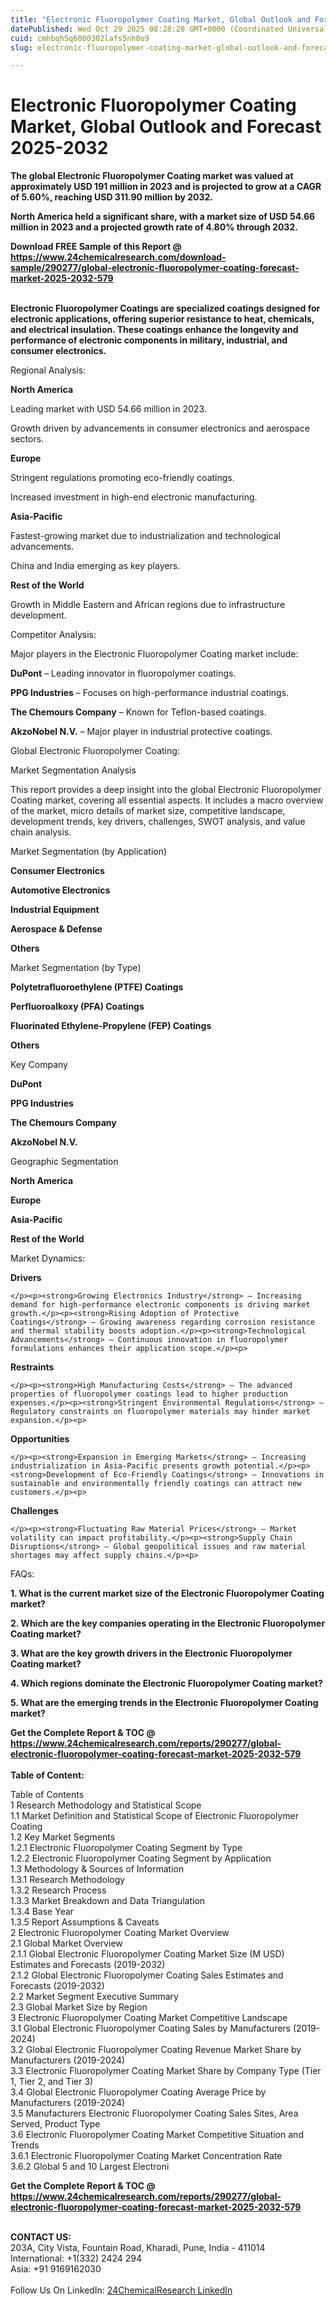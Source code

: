 ```yaml
---
title: "Electronic Fluoropolymer Coating Market, Global Outlook and Forecast 2025-2032"
datePublished: Wed Oct 29 2025 08:28:28 GMT+0000 (Coordinated Universal Time)
cuid: cmhbqh5q6000302lafs5nh0o9
slug: electronic-fluoropolymer-coating-market-global-outlook-and-forecast-2025-2032

---
```


# Electronic Fluoropolymer Coating Market, Global Outlook and Forecast 2025-2032

<p><strong>The global Electronic Fluoropolymer Coating market was valued at approximately USD 191 million in 2023 and is projected to grow at a CAGR of 5.60%, reaching USD 311.90 million by 2032. </strong></p><p>
</p><p><strong>North America held a significant share, with a market size of USD 54.66 million in 2023 and a projected growth rate of 4.80% through 2032.</strong></p><div><b>Download FREE Sample of this Report @ 
            <a href="https://www.24chemicalresearch.com/download-sample/290277/global-electronic-fluoropolymer-coating-forecast-market-2025-2032-579">
            https://www.24chemicalresearch.com/download-sample/290277/global-electronic-fluoropolymer-coating-forecast-market-2025-2032-579</a></b></div><br><p>
</p><p><strong>Electronic Fluoropolymer Coatings are specialized coatings designed for electronic applications, offering superior resistance to heat, chemicals, and electrical insulation. These coatings enhance the longevity and performance of electronic components in military, industrial, and consumer electronics.</strong></p><p>
Regional Analysis:</p><p>
<strong>North America</strong></p><p>
</p><p>Leading market with USD 54.66 million in 2023.</p><p>Growth driven by advancements in consumer electronics and aerospace sectors.</p><p>
<strong>Europe</strong></p><p>
</p><p>Stringent regulations promoting eco-friendly coatings.</p><p>Increased investment in high-end electronic manufacturing.</p><p>
<strong>Asia-Pacific</strong></p><p>
</p><p>Fastest-growing market due to industrialization and technological advancements.</p><p>China and India emerging as key players.</p><p>
<strong>Rest of the World</strong></p><p>
</p><p>Growth in Middle Eastern and African regions due to infrastructure development.</p><p>
Competitor Analysis:</p><p>
</p><p>Major players in the Electronic Fluoropolymer Coating market include:</p><p>
</p><p><strong>DuPont</strong> – Leading innovator in fluoropolymer coatings.</p><p><strong>PPG Industries</strong> – Focuses on high-performance industrial coatings.</p><p><strong>The Chemours Company</strong> – Known for Teflon-based coatings.</p><p><strong>AkzoNobel N.V.</strong> – Major player in industrial protective coatings.</p><p>
Global Electronic Fluoropolymer Coating: </p><p>
Market Segmentation Analysis</p><p>
</p><p>This report provides a deep insight into the global Electronic Fluoropolymer Coating market, covering all essential aspects. It includes a macro overview of the market, micro details of market size, competitive landscape, development trends, key drivers, challenges, SWOT analysis, and value chain analysis.</p><p>
Market Segmentation (by Application)</p><p>
</p><p><strong>Consumer Electronics</strong></p><p><strong>Automotive Electronics</strong></p><p><strong>Industrial Equipment</strong></p><p><strong>Aerospace &amp; Defense</strong></p><p><strong>Others</strong></p><p>
Market Segmentation (by Type)</p><p>
</p><p><strong>Polytetrafluoroethylene (PTFE) Coatings</strong></p><p><strong>Perfluoroalkoxy (PFA) Coatings</strong></p><p><strong>Fluorinated Ethylene-Propylene (FEP) Coatings</strong></p><p><strong>Others</strong></p><p>
Key Company</p><p>
</p><p><strong>DuPont</strong></p><p><strong>PPG Industries</strong></p><p><strong>The Chemours Company</strong></p><p><strong>AkzoNobel N.V.</strong></p><p>
Geographic Segmentation</p><p>
</p><p><strong>North America</strong></p><p><strong>Europe</strong></p><p><strong>Asia-Pacific</strong></p><p><strong>Rest of the World</strong></p><p>
Market Dynamics:</p><p>
<strong>Drivers</strong></p><p>

	</p><p><strong>Growing Electronics Industry</strong> – Increasing demand for high-performance electronic components is driving market growth.</p><p><strong>Rising Adoption of Protective Coatings</strong> – Growing awareness regarding corrosion resistance and thermal stability boosts adoption.</p><p><strong>Technological Advancements</strong> – Continuous innovation in fluoropolymer formulations enhances their application scope.</p><p>
<strong>Restraints</strong></p><p>

	</p><p><strong>High Manufacturing Costs</strong> – The advanced properties of fluoropolymer coatings lead to higher production expenses.</p><p><strong>Stringent Environmental Regulations</strong> – Regulatory constraints on fluoropolymer materials may hinder market expansion.</p><p>
<strong>Opportunities</strong></p><p>

	</p><p><strong>Expansion in Emerging Markets</strong> – Increasing industrialization in Asia-Pacific presents growth potential.</p><p><strong>Development of Eco-Friendly Coatings</strong> – Innovations in sustainable and environmentally friendly coatings can attract new customers.</p><p>
<strong>Challenges</strong></p><p>

	</p><p><strong>Fluctuating Raw Material Prices</strong> – Market volatility can impact profitability.</p><p><strong>Supply Chain Disruptions</strong> – Global geopolitical issues and raw material shortages may affect supply chains.</p><p>
FAQs:</p><p>
</p><p><strong>1. What is the current market size of the Electronic Fluoropolymer Coating market?</strong></p><p>
</p><p>
</p><p><strong>2. Which are the key companies operating in the Electronic Fluoropolymer Coating market?</strong></p><p>
</p><p>
</p><p><strong>3. What are the key growth drivers in the Electronic Fluoropolymer Coating market?</strong></p><p>
</p><p>
</p><p><strong>4. Which regions dominate the Electronic Fluoropolymer Coating market?</strong></p><p>
</p><p>
</p><p><strong>5. What are the emerging trends in the Electronic Fluoropolymer Coating market?</strong></p><p>
</p>

<div><b>Get the Complete Report & TOC @ 
            <a href="https://www.24chemicalresearch.com/reports/290277/global-electronic-fluoropolymer-coating-forecast-market-2025-2032-579">
            https://www.24chemicalresearch.com/reports/290277/global-electronic-fluoropolymer-coating-forecast-market-2025-2032-579</a></b></div><br>
            <b>Table of Content:</b><p>Table of Contents<br />
1 Research Methodology and Statistical Scope<br />
1.1 Market Definition and Statistical Scope of Electronic Fluoropolymer Coating<br />
1.2 Key Market Segments<br />
1.2.1 Electronic Fluoropolymer Coating Segment by Type<br />
1.2.2 Electronic Fluoropolymer Coating Segment by Application<br />
1.3 Methodology & Sources of Information<br />
1.3.1 Research Methodology<br />
1.3.2 Research Process<br />
1.3.3 Market Breakdown and Data Triangulation<br />
1.3.4 Base Year<br />
1.3.5 Report Assumptions & Caveats<br />
2 Electronic Fluoropolymer Coating Market Overview<br />
2.1 Global Market Overview<br />
2.1.1 Global Electronic Fluoropolymer Coating Market Size (M USD) Estimates and Forecasts (2019-2032)<br />
2.1.2 Global Electronic Fluoropolymer Coating Sales Estimates and Forecasts (2019-2032)<br />
2.2 Market Segment Executive Summary<br />
2.3 Global Market Size by Region<br />
3 Electronic Fluoropolymer Coating Market Competitive Landscape<br />
3.1 Global Electronic Fluoropolymer Coating Sales by Manufacturers (2019-2024)<br />
3.2 Global Electronic Fluoropolymer Coating Revenue Market Share by Manufacturers (2019-2024)<br />
3.3 Electronic Fluoropolymer Coating Market Share by Company Type (Tier 1, Tier 2, and Tier 3)<br />
3.4 Global Electronic Fluoropolymer Coating Average Price by Manufacturers (2019-2024)<br />
3.5 Manufacturers Electronic Fluoropolymer Coating Sales Sites, Area Served, Product Type<br />
3.6 Electronic Fluoropolymer Coating Market Competitive Situation and Trends<br />
3.6.1 Electronic Fluoropolymer Coating Market Concentration Rate<br />
3.6.2 Global 5 and 10 Largest Electroni</p>

<div><b>Get the Complete Report & TOC @ 
            <a href="https://www.24chemicalresearch.com/reports/290277/global-electronic-fluoropolymer-coating-forecast-market-2025-2032-579">
            https://www.24chemicalresearch.com/reports/290277/global-electronic-fluoropolymer-coating-forecast-market-2025-2032-579</a></b></div><br>

<b>CONTACT US:</b><br>
            203A, City Vista, Fountain Road, Kharadi, Pune, India - 411014<br>
            International: +1(332) 2424 294<br>
            Asia: +91 9169162030 <br><br>
            Follow Us On LinkedIn: <a href="https://www.linkedin.com/company/24chemicalresearch/">24ChemicalResearch LinkedIn</a>